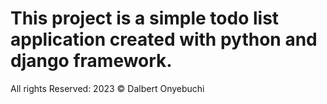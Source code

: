 # This project is a simple todo list application created with python and django framework.
 All rights Reserved:
 2023 © Dalbert Onyebuchi
